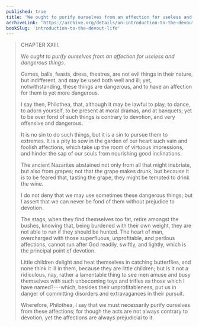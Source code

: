 ```yaml
---
published: true
title: 'We ought to purify ourselves from an affection for useless and dangerous things'
archiveLink: 'https://archive.org/details/an-introduction-to-the-devout-life/page/43?view=theater'
bookSlug: 'introduction-to-the-devout-life'
---
```


> CHAPTER XXIII.
>
> *We ought to purify ourselves from an affection for useless and dangerous things.*
>
> Games, balls, feasts, dress, theatres, are not evil things in their nature, but indifferent, and may be used both well and ill; yet, notwithstanding, these things are dangerous, and to have an affection for them is yet more dangerous.
>
> I say then, Philothea, that, although it may be lawful to play, to dance, to adorn yourself, to be present at moral dramas, and at banquets; yet to be over fond of such things is contrary to devotion, and very offensive and dangerous.
>
> It is no sin to do such things, but it is a sin to pursue them to extremes. It is a pity to sow in the garden of our heart such vain and foolish affections, which take up the room of virtuous impressions, and hinder the sap of our souls from nourishing good inclinations.
>
> The ancient Nazarites abstained not only from all that might inebriate, but also from grapes; not that the grape makes drunk, but because it is to be feared that, tasting the grape, they might be tempted to drink the wine.
>
> I do not deny that we may use sometimes these dangerous things; but I assert that we can never be fond of them without prejudice to devotion.
>
> The stags, when they find themselves too fat, retire amongst the bushes, knowing that, being burdened with their own weight, they are not able to run if they should be hunted. The heart of man, overcharged with those superfluous, unprofitable, and perilous affections, cannot run after God readily, swiftly, and lightly, which is the principal point of devotion.
>
> Little children delight and heat themselves in catching butterflies, and none think it ill in them, because they are little children; but is it not a ridiculous, nay, rather a lamentable thing to see men amuse and busy themselves with such unbecoming toys and trifles as those which I have named?---which, besides their unprofitableness, put us in danger of committing disorders and extravagances in their pursuit.
>
> Wherefore, Philothea, I say that we must necessarily purify ourselves from these affections; for though the acts are not always contrary to devotion, yet the affections are always prejudicial to it.